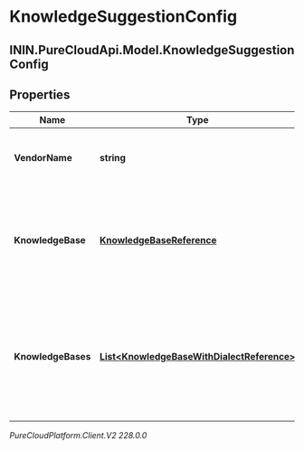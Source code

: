 # KnowledgeSuggestionConfig

## ININ.PureCloudApi.Model.KnowledgeSuggestionConfig

## Properties

|Name | Type | Description | Notes|
|------------ | ------------- | ------------- | -------------|
| **VendorName** | **string** | The name of vendor used for knowledge suggestions. | |
| **KnowledgeBase** | [**KnowledgeBaseReference**](KnowledgeBaseReference) | The ID of knowledge base to query when Genesys is the knowledge suggestions provider. | [optional] |
| **KnowledgeBases** | [**List&lt;KnowledgeBaseWithDialectReference&gt;**](KnowledgeBaseWithDialectReference) | The knowledge bases to query based on dialect, when Genesys is the knowledge suggestions provider. | [optional] |



_PureCloudPlatform.Client.V2 228.0.0_
